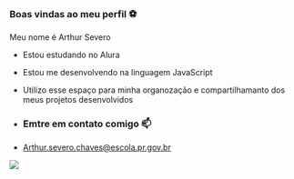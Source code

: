 ### Boas vindas ao meu perfil ⚽

Meu nome é Arthur Severo 

- Estou estudando no Alura
- Estou me desenvolvendo na linguagem JavaScript
- Utilizo esse espaço para minha organozação e compartilhamanto dos meus projetos desenvolvidos

- ### Emtre em contato comigo 📫

- Arthur.severo.chaves@escola.pr.gov.br

![](https://media1.tenor.com/m/fKqAw2W2LU8AAAAd/neymar-neymar-jr.gif)
